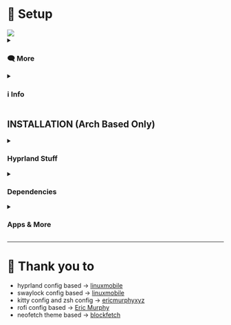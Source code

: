 # 💠 Setup

<img align="center" src="https://github.com/ashie74/imgs/blob/main/wall.png">

<details>
  
<summary><h3>🗨️ More</h3></summary>

<img align="center" src="https://github.com/ashie74/imgs/blob/main/bar2.png">

---

<img align="center" src="https://github.com/ashie74/imgs/blob/main/rofi-and-neofetch.png">

---

<img align="center" src="https://github.com/ashie74/imgs/blob/main/tilles.png">

</details>

<details>

<summary><h3>ℹ️ Info</h3></summary>

- Operating System: **EndeavourOS** 👾
- Window Manager: **Hyprland** 🎨
- Status Bar: **Hyprpanel** 💈
- Terminal: **kitty** 🐱
- Launcher: **rofi** 🚀
- Browser: **Zen Browser** (with BetterFox) 🦊
- File Manager: **nemo** 🗃️
- Image Viewer: **viewnior** 🖼️
- Video Player: **mpv** 🎬
- Lockscreen: **Swaylock** 🔒
- Fonts: **JetBrains Mono Nerd Font** 🔠

- More wallpapers: [CLICK HERE](https://github.com/ashie74/wallpapers)

</details>

## INSTALLATION (Arch Based Only)

<div align="left">

<details>
  
<summary><h3>Hyprland Stuff</h3></summary>

- Installation using paru and pacman
```sh
sudo pacman -S paru
```

```sh
sudo pacman -S xdg-desktop-portal-hyprland hyprpicker hyprpaper
```
```sh
paru -S ags-hyprpanel-git hyprshot-git
```

</details>

<details>
<summary><h3>Dependencies</h3></summary>

- For nerd-fonts enter 42 ttf-jetbrains-mono-nerd 
- systemctl enable ly.service (enable Login Manager)
- move ly folder to /etc/ly/

```sh
sudo pacman -S nwg-look ly zsh man exa git polkit-kde-agent playerctl qt5-wayland qt6-wayland wtype nerd-fonts noto-fonts-emoji cliphist ark brightnessctl
```

</details>

<details>
<summary><h3>Apps & More</h3></summary>

- install [LazyVim](https://www.lazyvim.org/installation) (neovim config) 

```sh
sudo pacman -S neofetch htop viewnior neovim mpv nemo
```
```sh
paru -S rofi-lbonn-wayland rofi-emoji-git zen-browser-bin vscodium-bin
```

## Optional Apps

- obsidian setup [CLICK HERE](https://github.com/ashie74/obsidian-dotfile)
- brother-hl1118 package is for brother printer

```sh
sudo pacman -S obsidian cups cups-pdf print-manager spotify-launcher steam thunderbird
```
```sh
paru -S brother-hl1118 
```

## Theme Base

- how to change papirus folder color [CLICK HERE](https://github.com/catppuccin/papirus-folders) 

```sh
paru -S catppuccin-gtk-theme-mocha papirus-icon-theme papirus-folder-catppuccin-git swaylock-effects-git
```

### Pipewire
```sh
sudo pacman -S pipewire pipewire-alsa pipewire-audio pipewire-pulse pipewire-jack wireplumber gst-plugin-pipewire pavucontrol
```

</details>

</div>

<div align="left">

---

# 🩷 Thank you to 
- hyprland config based -> [linuxmobile](https://github.com/linuxmobile/hyprland-dots)
- swaylock config based -> [linuxmobile](https://github.com/linuxmobile/hyprland-dots/blob/Sakura/.config/swaylock/config)
- kitty config and zsh config -> [ericmurphyxyz](https://github.com/ericmurphyxyz/dotfiles)
- rofi config based -> [Eric Murphy](https://www.youtube.com/watch?v=v8w1i3wAKiw&t=154s)
- neofetch theme based -> [blockfetch](https://github.com/chick2d/neofetch-themes/blob/main/small/blockfetch.conf)
